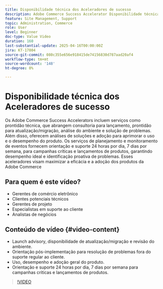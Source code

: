 ```yaml
---
title: Disponibilidade técnica dos Aceleradores de sucesso
description: Adobe Commerce Success Accelerator Disponibilidade técnica, revisão da solução, planejamento de eventos e monitoramento 24 horas por dia, 7 dias por semana para desempenho ideal.
feature: Site Management, Support
topic: Administration, Commerce
role: User
level: Beginner
doc-type: Value Video
duration: 160
last-substantial-update: 2025-04-16T00:00:00Z
jira: KT-17804
source-git-commit: 080c355e656e918415de74156830d787aad20af4
workflow-type: tm+mt
source-wordcount: '148'
ht-degree: 0%

---
```



# Disponibilidade técnica dos Aceleradores de sucesso

Os Adobe Commerce Success Accelerators incluem serviços como prontidão técnica, que abrangem consultoria para lançamento, prontidão para atualização/migração, análise do ambiente e solução de problemas. Além disso, oferecem análises de soluções e adoção para aprimorar o uso e o desempenho do produto. Os serviços de planejamento e monitoramento de eventos fornecem orientação e suporte 24 horas por dia, 7 dias por semana, para campanhas críticas e lançamentos de produtos, garantindo desempenho ideal e identificação proativa de problemas. Esses aceleradores visam maximizar a eficácia e a adoção dos produtos da Adobe Commerce

## Para quem é este vídeo?

* Gerentes de comércio eletrônico
* Clientes potenciais técnicos
* Gerentes de projeto
* Especialistas em suporte ao cliente
* Analistas de negócios

## Conteúdo de vídeo {#video-content}

* Launch advisory, disponibilidade de atualização/migração e revisão do ambiente.
* Orientação pós-implementação para resolução de problemas fora do suporte regular ao cliente.
* Uso, desempenho e adoção geral do produto.
* Orientação e suporte 24 horas por dia, 7 dias por semana para campanhas críticas e lançamentos de produtos.

>[!VIDEO](https://video.tv.adobe.com/v/3457655/?learn=on&enablevpops)
